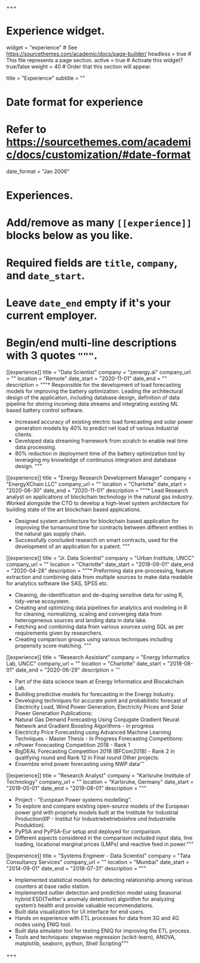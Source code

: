 +++
# Experience widget.
widget = "experience"  # See https://sourcethemes.com/academic/docs/page-builder/
headless = true  # This file represents a page section.
active = true  # Activate this widget? true/false
weight = 40  # Order that this section will appear.

title = "Experience"
subtitle = ""

# Date format for experience
#   Refer to https://sourcethemes.com/academic/docs/customization/#date-format
date_format = "Jan 2006"

# Experiences.
#   Add/remove as many `[[experience]]` blocks below as you like.
#   Required fields are `title`, `company`, and `date_start`.
#   Leave `date_end` empty if it's your current employer.
#   Begin/end multi-line descriptions with 3 quotes `"""`.
[[experience]]
  title = "Data Scientist"
  company = "zenergy.ai"
  company_url = ""
  location = "Remote"
  date_start = "2020-11-01"
  date_end = ""
  description = """* Responsible for the development of load forecasting models for improving the battery optimization. Leading the architectural design of the application, including database design, definition of data pipeline for storing incoming data streams and integrating existing ML based battery control software. 
  * Increased accuracy of existing electric load forecasting and solar power generation models by 40% to predict net load of various industrial clients. 
  * Developed data streaming framework from scratch to enable real time data processing. 
  * 80% reduction in deployment time of the battery optimization tool by leveraging my knowledge of continuous integration and database design. 
  """

[[experience]]
  title = "Energy Research Development Manager"
  company = "EnergyXChain LLC"
  company_url = ""
  location = "Charlotte"
  date_start = "2020-06-30"
  date_end = "2020-11-01"
  description = """* Lead Research analyst on applications of blockchain technology in the natural gas industry. Worked alongside the CTO to develop a high-level system architecture for building state of the art blockchain based applications. 
  * Designed system architecture for blockchain based application for improving the turnaround time for contracts between different entities in the natural gas supply chain. 
  * Successfully concluded research on smart contracts, used for the development of an application for a patent. 
  """

[[experience]]
  title = "Jr. Data Scientist"
  company = "Urban Institute, UNCC"
  company_url = ""
  location = "Charlotte"
  date_start = "2018-09-01"
  date_end = "2020-04-28"
  description = """* Preforming data pre-processing, feature extraction and combining data from multiple sources to make data readable for analytics software like SAS, SPSS etc.
* Cleaning, de-identification and de-duping sensitive data for using R, tidy-verse ecosystem.
* Creating and optimizing data pipelines for analytics and modeling in R for cleaning, normalizing, scaling and converging data from heterogeneous sources and landing data in data lake.
* Fetching and combining data from various sources using SQL as per requirements given by researchers.
* Creating comparison groups using various techniques including propensity score matching.
  """

[[experience]]
  title = "Research Assistant"
  company = "Energy Informatics Lab, UNCC"
  company_url = ""
  location = "Charlotte"
  date_start = "2018-08-01"
  date_end = "2020-06-29"
  description = '''
  * Part of the data science team at Energy Informatics and Blocakchain Lab.
  * Building predictive models for forecasting in the Energy Industry.
  * Developing techniques for accurate point and probabilistic forecast of Electricity Load, Wind Power Generation, Electricity Prices and Solar Power Generation
 Publications:
  * Natural Gas Demand Forecasting Using Conjugate Gradient Neural Network and Gradient Boosting Algorithms - In progress
  * Electricity Price Forecasting using Advanced Machine Learning Techniques - Master Thesis - In Progress
 Forecasting Competitions:
  * nPower Forecasting Competition 2018 - Rank 1
  * BigDEAL Forecasting Competition 2018 (BFCom2018) - Rank 2 in qualifying round and Rank 12 in Final round
 Other projects:
  * Ensemble wind power forecasting using NWP data'''

[[experience]]
  title = "Research Analyst"
  company = "Karlsruhe Institute of Technology"
  company_url = ""
  location = "Karlsruhe, Germany"
  date_start = "2019-05-01"
  date_end = "2019-08-01"
  description = """
  * Project - ”European Power systems modelling”.
  * To explore and compare existing open-source models of the European power grid with propriety models built at the Institute for Industrial Production(IIP - Institut für Industriebetriebslehre und Industrielle Produktion).
  * PyPSA and PyPSA-Eur setup and deployed for comparison.
  * Different aspects considered in the comparison included input data, line loading, locational marginal prices (LMPs) and reactive feed in power."""

[[experience]]
  title = "Systems Engineer - Data Scientist"
  company = "Tata Consultancy Services"
  company_url = ""
  location = "Mumbai"
  date_start = "2014-09-01"
  date_end = "2018-07-31"
  description = """
  * Implemented statistical models for detecting relationship among various counters at base radio station.
  * Implemented outlier detection and prediction model using Seasonal hybrid ESD(Twitter's anomaly detetction) algorithm for analyzing system’s health and provide valuable recommendations.
  * Built data visualization for UI interface for end users.
  * Hands on experience with ETL processes for data from 3G and 4G nodes using ENIQ tool.
  * Built data simulator tool for testing ENIQ for improving the ETL process.
  * Tools and techniques: stepwise regression (scikit-learn), ANOVA, matplotlib, seaborn, python, Shell Scripting"""


+++
